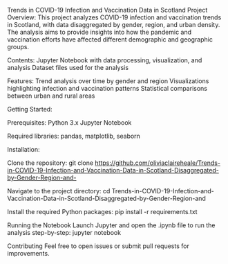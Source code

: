 Trends in COVID-19 Infection and Vaccination Data in Scotland
Project Overview:
This project analyzes COVID-19 infection and vaccination trends in Scotland, with data disaggregated by gender, region, and urban density. The analysis aims to provide insights into how the pandemic and vaccination efforts have affected different demographic and geographic groups.

Contents: 
Jupyter Notebook with data processing, visualization, and analysis
Dataset files used for the analysis

Features:
Trend analysis over time by gender and region
Visualizations highlighting infection and vaccination patterns
Statistical comparisons between urban and rural areas

Getting Started:

Prerequisites:
Python 3.x
Jupyter Notebook

Required libraries: 
pandas, matplotlib, seaborn

Installation:

Clone the repository:
git clone https://github.com/oliviaclaireheale/Trends-in-COVID-19-Infection-and-Vaccination-Data-in-Scotland-Disaggregated-by-Gender-Region-and-

Navigate to the project directory:
cd Trends-in-COVID-19-Infection-and-Vaccination-Data-in-Scotland-Disaggregated-by-Gender-Region-and

Install the required Python packages:
pip install -r requirements.txt

Running the Notebook
Launch Jupyter and open the .ipynb file to run the analysis step-by-step:
jupyter notebook

Contributing
Feel free to open issues or submit pull requests for improvements.


